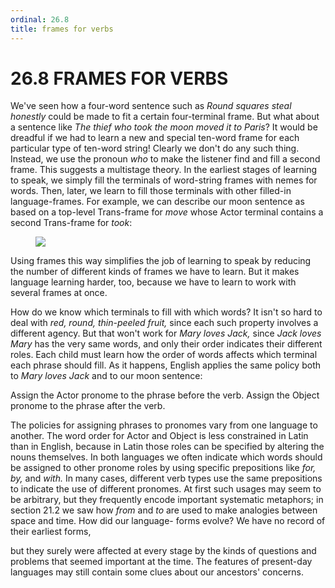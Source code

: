 ```yaml
---
ordinal: 26.8
title: frames for verbs
---
```


# 26.8 FRAMES FOR VERBS 

<p>We've seen how a four-word sentence such as <em>Round squares steal honestly</em> could be made to fit a certain four-terminal frame. But what about a sentence like <em>The thief who took the moon moved it to Paris</em>? It would be dreadful if we had to learn a new and special ten-word frame for each particular type of ten-word string! Clearly we don't do any such thing. Instead, we use the pronoun <em>who</em> to make the listener find and fill a second frame. This suggests a multistage theory. In the earliest stages of learning to speak, we simply fill the terminals of word-string frames with nemes for words. Then, later, we learn to fill those terminals with other filled-in language-frames. For example, we can describe our moon sentence as based on a top-level Trans-frame for <em>move</em> whose Actor terminal contains a second Trans-frame for <em>took</em>:</p>
<figure><img src="../images/ch26/26-13.png"/></figure>
<p>Using frames this way simplifies the job of learning to speak by reducing the number of different kinds of frames we have to learn. But it makes language learning harder, too, because we have to learn to work with several frames at once.</p>
<p>How do we know which terminals to fill with which words? It isn't so hard to deal with <em>red, round, thin-peeled fruit,</em> since each such property involves a different agency. But that won't work for <em>Mary loves Jack,</em> since <em>Jack loves Mary</em> has the very same words, and only their order indicates their different roles. Each child must learn how the order of words affects which terminal each phrase should fill. As it happens, English applies the same policy both to <em>Mary loves Jack</em> and to our moon sentence:</p>
<p>Assign the Actor pronome to the phrase before the verb. Assign the Object pronome to the phrase after the verb.</p>
<p>The policies for assigning phrases to pronomes vary from one language to another. The word order for Actor and Object is less constrained in Latin than in English, because in Latin those roles can be specified by altering the nouns themselves. In both languages we often indicate which words should be assigned to other pronome roles by using specific prepositions like <em>for,</em> <em>by,</em> and <em>with.</em> In many cases, different verb types use the same prepositions to indicate the use of different pronomes. At first such usages may seem to be arbitrary, but they frequently encode important systematic metaphors; in section 21.2 we saw how <em>from</em> and <em>to</em> are used to make analogies between space and time. How did our language- forms evolve? We have no record of their earliest forms,</p>
<p>but they surely were affected at every stage by the kinds of questions and problems that seemed important at the time. The features of present-day languages may still contain some clues about our ancestors' concerns.</p>